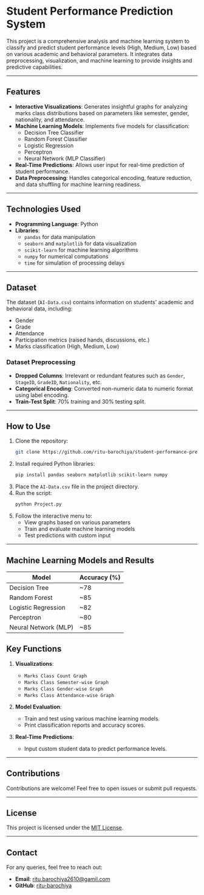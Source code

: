 # Student Performance Prediction System

This project is a comprehensive analysis and machine learning system to classify and predict student performance levels (High, Medium, Low) based on various academic and behavioral parameters. It integrates data preprocessing, visualization, and machine learning to provide insights and predictive capabilities.

---

## Features

- **Interactive Visualizations**: Generates insightful graphs for analyzing marks class distributions based on parameters like semester, gender, nationality, and attendance.
- **Machine Learning Models**: Implements five models for classification:
  - Decision Tree Classifier
  - Random Forest Classifier
  - Logistic Regression
  - Perceptron
  - Neural Network (MLP Classifier)
- **Real-Time Predictions**: Allows user input for real-time prediction of student performance.
- **Data Preprocessing**: Handles categorical encoding, feature reduction, and data shuffling for machine learning readiness.

---

## Technologies Used

- **Programming Language**: Python
- **Libraries**:
  - `pandas` for data manipulation
  - `seaborn` and `matplotlib` for data visualization
  - `scikit-learn` for machine learning algorithms
  - `numpy` for numerical computations
  - `time` for simulation of processing delays

---

## Dataset

The dataset (`AI-Data.csv`) contains information on students' academic and behavioral data, including:
- Gender
- Grade
- Attendance
- Participation metrics (raised hands, discussions, etc.)
- Marks classification (High, Medium, Low)

### Dataset Preprocessing
- **Dropped Columns**: Irrelevant or redundant features such as `Gender`, `StageID`, `GradeID`, `Nationality`, etc.
- **Categorical Encoding**: Converted non-numeric data to numeric format using label encoding.
- **Train-Test Split**: 70% training and 30% testing split.

---

## How to Use

1. Clone the repository:
   ```bash
   git clone https://github.com/ritu-barochiya/student-performance-prediction.git
   ```
2. Install required Python libraries:
   ```bash
   pip install pandas seaborn matplotlib scikit-learn numpy
   ```
3. Place the `AI-Data.csv` file in the project directory.
4. Run the script:
   ```bash
   python Project.py
   ```
5. Follow the interactive menu to:
   - View graphs based on various parameters
   - Train and evaluate machine learning models
   - Test predictions with custom input

---

## Machine Learning Models and Results

| Model                  | Accuracy (%) |
|------------------------|--------------|
| Decision Tree          | ~78          |
| Random Forest          | ~85          |
| Logistic Regression    | ~82          |
| Perceptron             | ~80          |
| Neural Network (MLP)   | ~85          |


## Key Functions

1. **Visualizations**:
   - `Marks Class Count Graph`
   - `Marks Class Semester-wise Graph`
   - `Marks Class Gender-wise Graph`
   - `Marks Class Attendance-wise Graph`

2. **Model Evaluation**:
   - Train and test using various machine learning models.
   - Print classification reports and accuracy scores.

3. **Real-Time Predictions**:
   - Input custom student data to predict performance levels.

---

## Contributions

Contributions are welcome! Feel free to open issues or submit pull requests.

---

## License

This project is licensed under the [MIT License](LICENSE).

---

## Contact

For any queries, feel free to reach out:
- **Email**: ritu.barochiya2610@gamil.com
- **GitHub**: [ritu-barochiya](https://github.com/ritu-barochiya)
